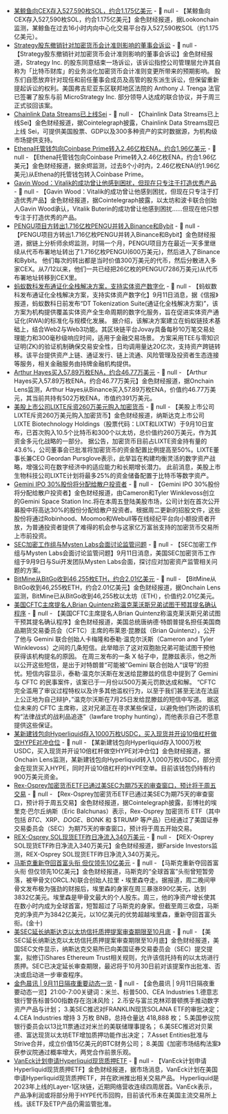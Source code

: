 - [某鲸鱼向CEX存入527,590枚SOL，约合1.175亿美元](https://x.com/lookonchain/status/1965946158016233968) - 📰 null - 【某鲸鱼向CEX存入527,590枚SOL，约合1.175亿美元】金色财经报道，据Lookonchain监测，某鲸鱼在过去16小时内向中心化交易平台存入527,590枚SOL（约1.175亿美元）。
- [Strategy股东撤销针对加密货币会计准则影响的董事会诉讼](https://news.bloomberglaw.com/securities-law/strategy-shareholders-drop-board-suit-over-crypto-accounting-hit) - 📰 null - 【Strategy股东撤销针对加密货币会计准则影响的董事会诉讼】金色财经报道，Strategy Inc. 的股东同意结束一场诉讼，该诉讼指控公司管理层允许其自称为「比特币财库」的业务淡化加密货币会计准则变更所带来的预期影响。 
股东们自愿放弃针对现任和前任董事会成员及高管的股东派生诉讼，但保留重新提起诉讼的权利。美国弗吉尼亚东区联邦地区法院的 Anthony J. Trenga 法官已签署了股东与前 MicroStrategy Inc. 部分领导人达成的联合协议，并于周三正式驳回该案。
- [Chainlink Data Streams已上线Sei](https://x.com/Cointelegraph/status/1965943535166742962) - 📰 null - 【Chainlink Data Streams已上线Sei】金色财经报道，据Cointelegraph披露，Chainlink Data Streams现已上线 Sei，可提供美国股票、GDP以及300多种资产的实时数据源，为机构级市场提供支持。
- [Ethena托管钱包向Coinbase Prime转入2.46亿枚ENA，约合1.96亿美元](https://x.com/EmberCN/status/1965942935255658565) - 📰 null - 【Ethena托管钱包向Coinbase Prime转入2.46亿枚ENA，约合1.96亿美元】金色财经报道，据余烬监测，过去8个小时内，2.46亿枚ENA(约1.96亿美元)从Ethena的托管钱包转入Coinbase Prime。
- [Gavin Wood：Vitalik的成功曾让他感到困扰，但现在只专注于打造优秀产品]() - 📰 null - 【Gavin Wood：Vitalik的成功曾让他感到困扰，但现在只专注于打造优秀产品】金色财经报道，据Cointelegraph披露，以太坊和波卡联合创始人Gavin Wood承认，Vitalik Buterin的成功曾让他感到困扰……但现在他只想专注于打造优秀的产品。
- [PENGU项目方转出1.716亿枚PENGU并转入Binance和Bybit](https://x.com/EmberCN/status/1965939928493379799) - 📰 null - 【PENGU项目方转出1.716亿枚PENGU并转入Binance和Bybit】金色财经报道，据链上分析师余烬监测，时隔一个月，PENGU项目方在最近一天多里继续从代币布署地址转出了1.716亿枚PENGU(600万美元)，然后进入了Binance和Bybit。 
他们每次的转出都是当时价值300万美元的代币，然后分散进入多家CEX。从7/12以来，他们一共已经把26亿枚的PENGU(7286万美元)从代币布署地址转移到CEX里。
- [蚂蚁数科发布通证化全栈解决方案，支持实体资产数字化](https://www.hkej.com/instantnews/hongkong/article/4192446/%E8%9E%9E%E8%9F%BB%E6%95%B8%E7%A7%91%E7%99%BC%E5%B8%83DT+Tokenization+Suite) - 📰 null - 【蚂蚁数科发布通证化全栈解决方案，支持实体资产数字化】9月11日消息，据《信报》报道，蚂蚁数科日前发布“DT Tokenization Suite(通证化全栈解决方案)”，该方案为机构提供覆盖实体资产全生命周期的数字化服务，旨在促进实体资产通证化(RWA)的标准化与规模化发展。 
据介绍，该解决方案建立在蚂蚁链技术基础上，结合Web2与Web3功能。其区块链平台Jovay具备每秒10万笔交易处理能力和300毫秒级响应时间，适用于金融交易场景。 
方案采用TEE与零知识证明(ZK)的验证机制确保交易安全性，日均调用量达20亿次，支持资产跨链转移。该平台提供资产上链、通证发行、链上流通、风险管理及投资者生态连接等服务，相关金融服务由持牌金融机构提供。
- [Arthur Hayes买入57.89万枚ENA，约合46.77万美元]() - 📰 null - 【Arthur Hayes买入57.89万枚ENA，约合46.77万美元】金色财经报道，据Onchain Lens监测，Arthur Hayes从Binance买入57.89万枚ENA，价值约46.77万美元，其当前共持有502万枚ENA，市值约391万美元。
- [美股上市公司LIXTE斥资260万美元购入加密货币](https://www.globenewswire.com/news-release/2025/09/10/3148226/0/en/LIXTE-Biotechnology-Holdings-Makes-2-6-Million-Initial-Purchase-of-Digital-Currency-to-Diversify-Treasury-and-for-Potential-Acquisitions.html) - 📰 null - 【美股上市公司LIXTE斥资260万美元购入加密货币】金色财经报道，纳斯达克上市公司LIXTE Biotechnology Holdings（股票代码：LIXT和LIXTW）于9月10日宣布，已首次购入10.5个比特币和300个以太坊，总价值约260万美元，作为其资金多元化战略的一部分。 
据公告，加密货币目前占LIXTE资金持有量的43.6%，公司董事会已批准将加密货币的资金配置比例提高至50%。LIXTE董事长兼CEO Geordan Pursglove表示，此举旨在构建均衡灵活的数字资产战略，增强公司在数字经济中的适应能力和长期增长潜力。 
此前消息，美股上市生物科技公司LIXTE计划将最多25%的资金储备配置于比特币等数字资产。
- [Gemini IPO 30%股份将分配给散户投资者]() - 📰 null - 【Gemini IPO 30%股份将分配给散户投资者】金色财经报道，由Cameron和Tyler Winklevoss创立的Gemini Space Station Inc.将在本周五登陆美股市场，公司计划在首次公开募股中将高达30%的股份分配给散户投资者。根据周二更新的招股文件，这些股份将通过Robinhood、Moomoo和Webull等在线经纪平台向小额投资者开放，为普通投资者提供了难得的机会参与这家亿万富翁支持的加密货币交易所上市前投资。
- [SEC加密工作组与Mysten Labs会面讨论监管问题](https://x.com/Cointelegraph/status/1965618892476174629) - 📰 null - 【SEC加密工作组与Mysten Labs会面讨论监管问题】9月11日消息，美国SEC加密货币工作组于9月9日与Sui开发团队Mysten Labs会面，探讨应对加密资产监管相关问题的方案。
- [BitMine从BitGo收到46,255枚ETH，约合2.01亿美元](https://x.com/OnchainLens/status/1965931400504422497) - 📰 null - 【BitMine从BitGo收到46,255枚ETH，约合2.01亿美元】金色财经报道，据Onchain Lens监测，BitMine已从BitGo收到46,255枚以太坊（ETH），价值约2.01亿美元。
- [美国CFTC主席提名人Brian Quintenz称温克莱沃斯兄弟试图干预其提名确认程序](https://cointelegraph.com/news/brian-quintenz-cftc-texts-gemini-tyler-winklevoss) - 📰 null - 【美国CFTC主席提名人Brian Quintenz称温克莱沃斯兄弟试图干预其提名确认程序】金色财经报道，美国总统唐纳德·特朗普提名担任美国商品期货交易委员会（CFTC）主席的布莱恩·昆滕兹（Brian Quintenz），公开了他与 Gemini 联合创始人卡梅隆和泰勒·温克尔沃斯（Cameron and Tyler Winklevoss）之间的几条短信。此举暗示了这对双胞胎兄弟可能试图干预他获得该机构提名的原因。 
在周三发布的一条 X 帖子中，昆滕兹表示，他之所以公开这些短信，是出于对特朗普“可能被”Gemini 联合创始人“误导”的担忧。短信内容显示，泰勒·温克尔沃斯在发送给昆滕兹的信息中提到了 Gemini 与 CFTC 的民事案件，该案已于一月份以500万美元罚款达成和解。 
“CFTC 完全滥用了审议过程特权以及许多其他滥权行为，以至于我们甚至无法在法庭上公正地为自己辩护，”温克尔沃斯在7月25日发给昆滕兹的短信中写道。 
据这位未来的 CFTC 主席称，这对兄弟正在寻求某些保证，以避免他们所说的该机构“法律战式的战利品追逐”（lawfare trophy hunting），而他表示自己不愿意提供这些保证。
- [某新建钱包向Hyperliquid存入1000万枚USDC，买入现货并开设10倍杠杆做空HYPE对冲仓位](https://x.com/OnchainLens/status/1965928209859621156) - 📰 null - 【某新建钱包向Hyperliquid存入1000万枚USDC，买入现货并开设10倍杠杆做空HYPE对冲仓位】金色财经报道，据Onchain Lens监测，某新建钱包向Hyperliquid转入1,000万枚USDC，部分资金在现货买入HYPE，同时开设10倍杠杆的HYPE空单。目前该钱包仍持有约900万美元资金。
- [Rex-Osprey加密货币ETF已通过美SEC为期75天的审查窗口，预计将于周五交易](https://x.com/Cointelegraph/status/1965928439879282716) - 📰 null - 【Rex-Osprey加密货币ETF已通过美SEC为期75天的审查窗口，预计将于周五交易】金色财经报道，据Cointelegraph披露，彭博社的埃里克·巴尔丘纳斯（Eric Balchunas）表示，Rex-Osprey 加密货币 ETF（其中包括 $BTC、$XRP、$DOGE、$BONK 和 $TRUMP 等产品）已经通过了美国证券交易委员会（SEC）为期75天的审查窗口，预计将于周五开始交易。
- [REX-Osprey SOL现货ETF昨日净流入340万美元](https://farside.co.uk/sol/) - 📰 null - 【REX-Osprey SOL现货ETF昨日净流入340万美元】金色财经报道，据Farside Investors监测，REX-Osprey SOL现货ETF昨日净流入340万美元。
- [马斯克重新夺回首富头衔 但仅领先10亿美元]() - 📰 null - 【马斯克重新夺回首富头衔 但仅领先10亿美元】金色财经报道，马斯克的“全球首富”头衔曾短暂旁落，被甲骨文(ORCL.N)联合创始人拉里・埃里森夺走。据报道，周二晚间甲骨文发布极为强劲的财报后，埃里森的身家在周三暴涨890亿美元，达到3832亿美元。埃里森是甲骨文最大的个人股东。周三，他的净资产增长使其在数小时内成为全球首富，短暂超过了马斯克的身家。但截至周三收盘，马斯克的净资产为3842亿美元，以10亿美元的优势超越埃里森，重新夺回首富头衔。(金十)
- [美SEC延长纳斯达克以太坊信托质押提案审查期限至10月底](https://www.sec.gov/files/rules/sro/nasdaq/2025/34-103936.pdf) - 📰 null - 【美SEC延长纳斯达克以太坊信托质押提案审查期限至10月底】金色财经报道，美国SEC文件显示，纳斯达克交易所已向美国证券交易委员会（SEC）提交提案，拟修订iShares Ethereum Trust相关规则，允许该信托持有的以太坊进行质押。SEC已决定延长审查期限，最迟将于10月30日前对该提案作出批准、否决或启动进一步审查程序。
- [金色晨讯 | 9月11日隔夜重要动态一览]() - 📰 null - 【金色晨讯 | 9月11日隔夜重要动态一览】21:00-7:00关键词：米兰、标普500、CEA Industries 
1.德意志银行警告标普500指数存在泡沫风险； 
2.币安与富兰克林邓普顿携手推动数字资产产品与计划； 
3.美SEC推迟对FRANKLIN现货SOLANA ETF的审批决定； 
4.CEA Industries 增持 3 万枚 BNB，总持仓量达 418,888 枚； 
5.美国参议院银行委员会以13比11票通过对米兰的美联储理事提名； 
6.美SEC推迟对贝莱德、富达现货以太坊ETF增加质押功能作出决定； 
7.Asset Entities批准与Strive合并，成立价值15亿美元的BTC财务公司； 
8.美国《加密市场结构法案》获参议院通过概率增大，两党合作前景乐观。
- [VanEck计划申请Hyperliquid现货质押ETF](https://blockworks.co/news/vaneck-hyperliquid-staking-etf/) - 📰 null - 【VanEck计划申请Hyperliquid现货质押ETF】金色财经报道，据市场消息，VanEck计划在美国申请Hyperliquid现货质押ETF，并在欧洲推出相关交易产品。 
Hyperliquid是2023年上线的Layer-1区块链，近期网络营收连续四周居首。VanEck表示，产品净利润或将部分用于HYPE代币回购，目前该代币未在美国主流交易所上线。该ETF及ETP产品仍需监管批准。
